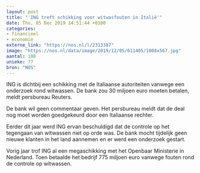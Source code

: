 ```yaml
---
layout: post
title: "'ING treft schikking voor witwasfouten in Italië'"
date: Thu, 05 Dec 2019 14:51:44 +0100
categories: 
- financieel 
- economie 
externe_link: "https://nos.nl/l/2313387"
image: "https://nos.nl/data/image/2019/12/05/611405/1008x567.jpg"
aantal: 108
unieke: 77
bron: "NOS"
---
```


<p>ING is dichtbij een schikking met de Italiaanse autoriteiten vanwege een onderzoek rond witwassen. De bank zou 30 miljoen euro moeten betalen, meldt persbureau Reuters.</p>
<p>De bank wil geen commentaar geven. Het persbureau meldt dat de deal nog moet worden goedgekeurd door een Italiaanse rechter.</p>
<p>Eerder dit jaar werd ING ervan beschuldigd dat de controle op het tegengaan van witwassen niet op orde was. De bank mocht tijdelijk geen nieuwe klanten in het land aannemen en er werd een onderzoek gestart.</p>
<p>Vorig jaar trof ING al een megaschikking met het Openbaar Ministerie in Nederland. Toen betaalde het bedrijf 775 miljoen euro vanwege fouten rond de controle op witwassen.</p>
